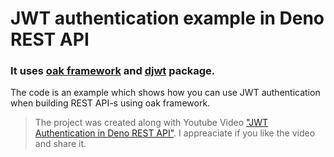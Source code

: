 # JWT authentication example in Deno REST API

### It uses [oak framework](https://deno.land/x/oak) and [djwt](https://deno.land/x/djwt) package.
The code is an example which shows how you can use JWT authentication when building REST API-s using oak framework.

>The project was created along with Youtube Video ["JWT Authentication in Deno REST API"](https://youtu.be/2Skms0gkUXk). I appreaciate if you like the video and share it.
